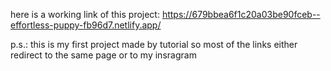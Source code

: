 here is a working link of this project:
https://679bbea6f1c20a03be90fceb--effortless-puppy-fb96d7.netlify.app/

p.s.: this is my first project made by tutorial so most of the links either redirect to the same page or to my insragram
